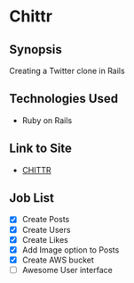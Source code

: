 Chittr
=======================

## Synopsis

Creating a Twitter clone in Rails

## Technologies Used

- Ruby on Rails

## Link to Site

- [CHITTR](http://chittr-chittr.herokuapp.com)

## Job List

- [x] Create Posts
- [x]	Create Users
- [x] Create Likes
- [x] Add Image option to Posts
- [x] Create AWS bucket
- [ ]	Awesome User interface